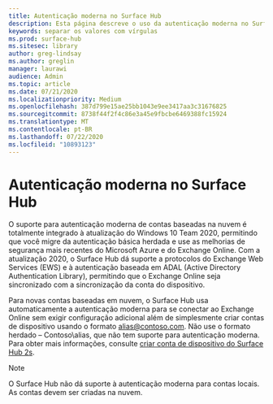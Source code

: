 ```yaml
---
title: Autenticação moderna no Surface Hub
description: Esta página descreve o uso da autenticação moderna no Surface Hub em contraste com a autenticação básica herdada.
keywords: separar os valores com vírgulas
ms.prod: surface-hub
ms.sitesec: library
author: greg-lindsay
ms.author: greglin
manager: laurawi
audience: Admin
ms.topic: article
ms.date: 07/21/2020
ms.localizationpriority: Medium
ms.openlocfilehash: 387d799e15ae25bb1043e9ee3417aa3c31676825
ms.sourcegitcommit: 8738f44f2f4c86e3a45e9fbcbe6469388fc15924
ms.translationtype: MT
ms.contentlocale: pt-BR
ms.lasthandoff: 07/22/2020
ms.locfileid: "10893123"
---
```

# Autenticação moderna no Surface Hub

O suporte para autenticação moderna de contas baseadas na nuvem é totalmente integrado à atualização do Windows 10 Team 2020, permitindo que você migre da autenticação básica herdada e use as melhorias de segurança mais recentes do Microsoft Azure e do Exchange Online. Com a atualização 2020, o Surface Hub dá suporte a protocolos do Exchange Web Services (EWS) e à autenticação baseada em ADAL (Active Directory Authentication Library), permitindo que o Exchange Online seja sincronizado com a sincronização da conta do dispositivo.

Para novas contas baseadas em nuvem, o Surface Hub usa automaticamente a autenticação moderna para se conectar ao Exchange Online sem exigir configuração adicional além de simplesmente criar contas de dispositivo usando o formato [alias@contoso.com](mailto:alias@contoso.com). Não use o formato herdado – Contoso\alias, que não tem suporte para autenticação moderna. Para obter mais informações, consulte [criar conta de dispositivo do Surface Hub 2s](https://docs.microsoft.com/surface-hub/surface-hub-2s-account).

> [!NOTE]
> O Surface Hub não dá suporte à autenticação moderna para contas locais. As contas devem ser criadas na nuvem.

